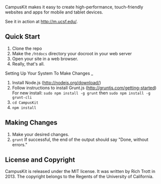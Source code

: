 CampusKit makes it easy to create high-performance, touch-friendly websites and apps for mobile and tablet devices. 

See it in action at http://m.ucsf.edu/.

Quick Start
-

1. Clone the repo
2. Make the `/htdocs` directory your docroot in your web server
3. Open your site in a web browser.
4. Really, that's all.

Setting Up Your System To Make Changes
_

1. Install Node.js (http://nodejs.org/download/)
2. Follow instructions to install Grunt.js (http://gruntjs.com/getting-started) For new install: `sudo npm install -g grunt` then `sudo npm install -g grunt-cli`
3. `cd CampusKit`
4. `npm install`

Making Changes
-
1. Make your desired changes.
2. `grunt` If successful, the end of the output should say "Done, without errors."


License and Copyright
-

CampusKit is released under the MIT license. It was written by Rich Trott in 2013. The copyright belongs to the Regents of the University of California.



